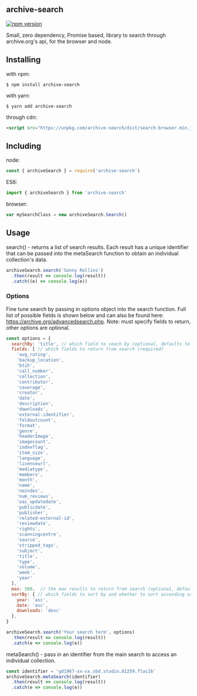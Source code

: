 ## archive-search

[![npm version](https://badge.fury.io/js/archive-search.svg)](https://badge.fury.io/js/archive-search)

Small, zero dependency, Promise based, library to search through archive.org's api, for the browser and node.

## Installing

with npm:

`$ npm install archive-search`

with yarn:

`$ yarn add archive-search`

through cdn: 

```html
<script src="https://unpkg.com/archive-search/dist/search-browser.min.js"></script>
```

## Including

node:

```js
const { archiveSearch } = require('archive-search')
```

ES6:

```js
import { archiveSearch } from 'archive-search' 
```

browser:

```js
var mySearchClass = new archiveSearch.Search() 
```

## Usage

search() - returns a list of search results. Each result has a unique identifier that can be passed into the metaSearch function to obtain an individual collection's data.

```js
archiveSearch.search('Sonny Rollins')
  .then(result => console.log(result))
  .catch((e) => console.log(e))
```

### Options

Fine tune search by passing in options object into the search function.  Full list of possible fields is shown below and can also be found here: <https://archive.org/advancedsearch.php>. Note: must specify fields to return, other options are optional.

```js
const options = {
  searchBy: 'title', // which field to seach by (optional, defaults to creator)
  fields: [ // which fields to return from search (required)
    'avg_rating',
    'backup_location',
    'btih',
    'call_number',
    'collection',
    'contributor',
    'coverage',
    'creator',
    'date',
    'description',
    'downloads',
    'external-identifier',
    'foldoutcount',
    'format',
    'genre',
    'headerImage',
    'imagecount',
    'indexflag',
    'item_size',
    'language',
    'licenseurl',
    'mediatype',
    'members',
    'month',
    'name',
    'noindex',
    'num_reviews',
    'oai_updatedate',
    'publicdate',
    'publisher',
    'related-external-id',
    'reviewdate',
    'rights',
    'scanningcentre',
    'source',
    'stripped_tags',
    'subject',
    'title',
    'type',
    'volume',
    'week',
    'year'
  ],
  max: 500,  // the max results to return from search (optional, defaults to 50)
  sortBy: { // which fields to sort by and whether to sort ascending or descending (optional, can specify up to three)
    year: 'asc',
    date: 'asc',
    downloads: 'desc'
  },  
}

archiveSearch.search('Your search term', options)
  .then(result => console.log(result))
  .catch(e => console.log(e))
```

metaSearch() - pass in an identifier from the main search to access an individual collection.

```js
const identifier = 'gd1967-xx-xx.sbd.studio.81259.flac16'
archiveSearch.metaSearch(identifier)
  .then(result => console.log(result))
  .catch(e => console.log(e))
```
